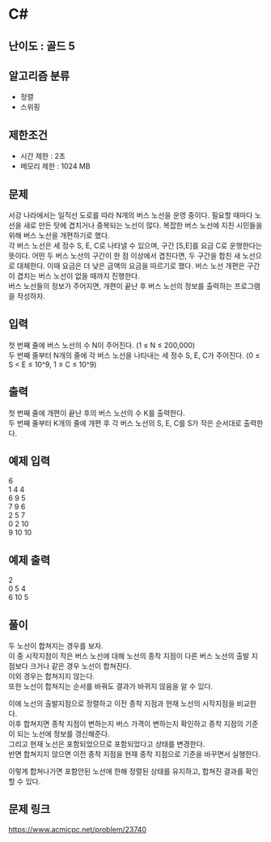 # C#

## 난이도 : 골드 5

## 알고리즘 분류
  - 정렬
  - 스위핑

## 제한조건
  - 시간 제한 : 2초
  - 메모리 제한 : 1024 MB

## 문제
서강 나라에서는 일직선 도로를 따라 N개의 버스 노선을 운영 중이다. 필요할 때마다 노선을 새로 만든 탓에 겹치거나 중복되는 노선이 많다. 복잡한 버스 노선에 지친 시민들을 위해 버스 노선을 개편하기로 했다.<br/>
각 버스 노선은 세 정수 S, E, C로 나타낼 수 있으며, 구간 [S,E]를 요금 C로 운행한다는 뜻이다. 어떤 두 버스 노선의 구간이 한 점 이상에서 겹친다면, 두 구간을 합친 새 노선으로 대체한다. 이때 요금은 더 낮은 금액의 요금을 따르기로 했다. 버스 노선 개편은 구간이 겹치는 버스 노선이 없을 때까지 진행한다.<br/>
버스 노선들의 정보가 주어지면, 개편이 끝난 후 버스 노선의 정보를 출력하는 프로그램을 작성하자.<br/>


## 입력
첫 번째 줄에 버스 노선의 수 N이 주어진다. (1 ≤ N ≤ 200,000)<br/>
두 번째 줄부터 N개의 줄에 각 버스 노선을 나타내는 세 정수 S, E, C가 주어진다. (0 ≤ S < E ≤ 10^9, 1 ≤ C ≤ 10^9)<br/>


## 출력
첫 번째 줄에 개편이 끝난 후의 버스 노선의 수 K를 출력한다.<br/>
두 번째 줄부터 K개의 줄에 개편 후 각 버스 노선의 S, E, C를 S가 작은 순서대로 출력한다.<br/>


## 예제 입력
6<br/>
1 4 4<br/>
6 9 5<br/>
7 9 6<br/>
2 5 7<br/>
0 2 10<br/>
9 10 10<br/>


## 예제 출력
2<br/>
0 5 4<br/>
6 10 5<br/>


## 풀이
두 노선이 합쳐지는 경우를 보자.<br/>
이 중 시작지점이 작은 버스 노선에 대해 노선의 종착 지점이 다른 버스 노선의 출발 지점보다 크거나 같은 경우 노선이 합쳐진다.<br/>
이외 경우는 합쳐지지 않는다.<br/>
또한 노선이 합쳐지는 순서를 바꿔도 결과가 바뀌지 않음을 알 수 있다.<br/>


이에 노선의 출발지점으로 정렬하고 이전 종착 지점과 현재 노선의 시작지점을 비교한다.<br/>
이후 합쳐지면 종착 지점이 변하는지 버스 가격이 변하는지 확인하고 종착 지점의 기준이 되는 노선에 정보를 갱신해준다.<br/>
그리고 현재 노선은 포함되었으므로 포함되었다고 상태를 변경한다.<br/>
반면 합쳐지지 않으면 이전 종착 지점을 현재 종착 지점으로 기준을 바꾸면서 실행한다.<br/>


이렇게 합쳐나가면 포함안된 노선에 한해 정렬된 상태를 유지하고, 합쳐진 결과를 확인할 수 있다.<br/>


## 문제 링크
https://www.acmicpc.net/problem/23740